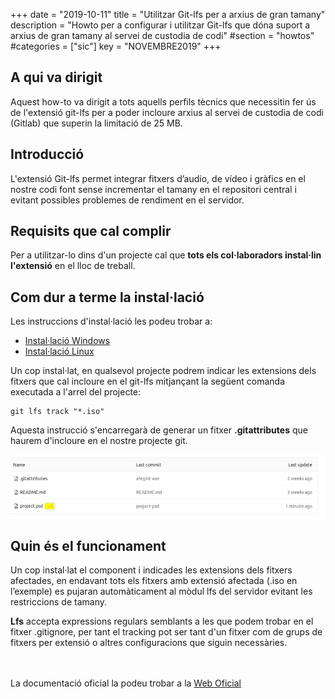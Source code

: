 +++
date        = "2019-10-11"
title       = "Utilitzar Git-lfs per a arxius de gran tamany"
description = "Howto per a configurar i utilitzar Git-lfs que dóna suport a arxius de gran tamany al servei de custodia de codi"
#section     = "howtos"
#categories  = ["sic"]
key         = "NOVEMBRE2019"
+++

## A qui va dirigit

Aquest how-to va dirigit a tots aquells perfils tècnics que necessitin fer ús de l'extensió git-lfs per a poder incloure arxius al servei de custodia de codi (Gitlab) que superin la limitació de 25 MB.

## Introducció

L'extensió Git-lfs permet integrar fitxers d’audio, de vídeo i gràfics en el nostre codi font sense incrementar el tamany en el repositori central i evitant possibles problemes de rendiment en el servidor.

## Requisits que cal complir

Per a utilitzar-lo dins d'un projecte cal que **tots els col·laboradors instal·lin l'extensió** en el lloc de treball.

## Com dur a terme la instal·lació

Les instruccions d'instal·lació les podeu trobar a:

* [Instal·lació Windows](https://github.com/git-lfs/git-lfs/wiki/Installation#windows)
* [Instal·lació Linux](https://github.com/git-lfs/git-lfs/wiki/Installation#debian-and-ubuntu)


Un cop instal·lat, en qualsevol projecte podrem indicar les extensions dels fitxers que cal incloure en el git-lfs mitjançant la següent comanda executada a l'arrel del projecte:

```
git lfs track "*.iso"
```

Aquesta instrucció s'encarregarà de generar un fitxer **.gitattributes** que haurem d'incloure en el nostre projecte git.

![Git-lfs](/related/sic/git-lfs.png)
<br/>

## Quin és el funcionament

Un cop instal·lat el component i indicades les extensions dels fitxers afectades, en endavant tots els fitxers amb extensió afectada (.iso en l’exemple) es pujaran automàticament al mòdul lfs del servidor evitant les restriccions de tamany.

**Lfs** accepta expressions regulars semblants a les que podem trobar en el fitxer .gitignore, per tant el tracking pot ser tant d'un fitxer com de grups de fitxers per extensió o altres configuracions que siguin necessàries.

<br/><br/>
La documentació oficial la podeu trobar a la [Web Oficial](https://docs.gitlab.com/ee/workflow/lfs/manage_large_binaries_with_git_lfs.html)